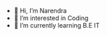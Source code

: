- 👋 Hi, I’m Narendra 
- 👀 I’m interested in Coding 
- 🌱 I’m currently learning B.E IT

<!---
Narendra69/Narendra69 is a ✨ special ✨ repository because its `README.md` (this file) appears on your GitHub profile.
You can click the Preview link to take a look at your changes.
--->
